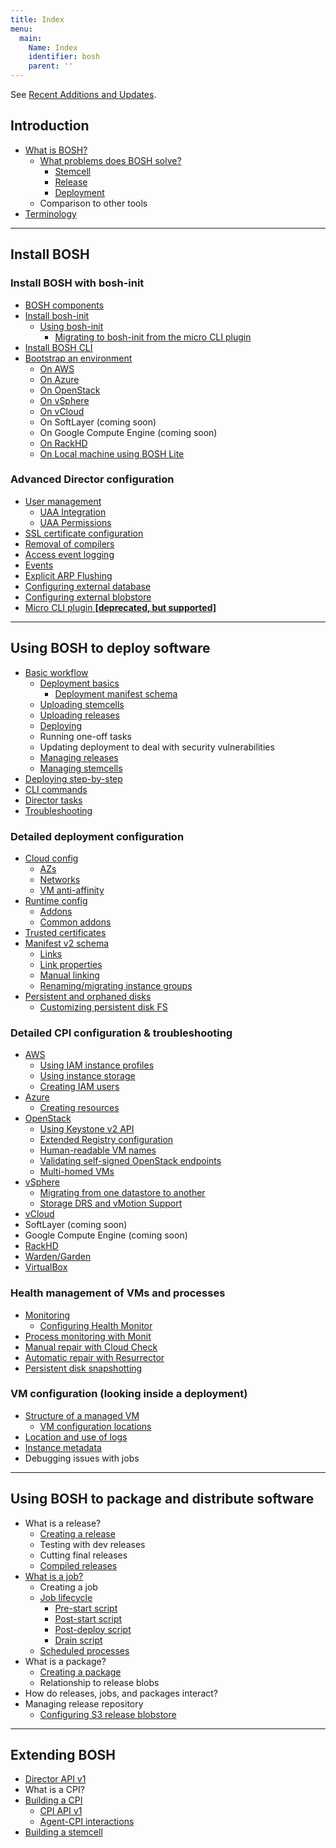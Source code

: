 ```yaml
---
title: Index
menu:
  main:
    Name: Index
    identifier: bosh
    parent: ''
---
```


See [Recent Additions and Updates](recent.html).

## <a id="intro"></a> Introduction

* [What is BOSH?](about.html)
    * [What problems does BOSH solve?](problems.html)
        * [Stemcell](stemcell.html)
        * [Release](release.html)
        * [Deployment](deployment.html)
    * Comparison to other tools
* [Terminology](terminology.html)

---
## <a id="install"></a> Install BOSH

### Install BOSH with bosh-init

* [BOSH components](bosh-components.html)
* [Install bosh-init](install-bosh-init.html)
    * [Using bosh-init](using-bosh-init.html)
        * [Migrating to bosh-init from the micro CLI plugin](migrate-to-bosh-init.html)
* [Install BOSH CLI](bosh-cli.html)
* [Bootstrap an environment](init.html)
    * [On AWS](init-aws.html)
    * [On Azure](init-azure.html)
    * [On OpenStack](init-openstack.html)
    * [On vSphere](init-vsphere.html)
    * [On vCloud](init-vcloud.html)
    * On SoftLayer (coming soon)
    * On Google Compute Engine (coming soon)
    * [On RackHD](rackhd-cpi.html)
    * [On Local machine using BOSH Lite](bosh-lite.html)

### <a id="director-config"></a> Advanced Director configuration

* [User management](director-users.html)
    * [UAA Integration](director-users-uaa.html)
    * [UAA Permissions](director-users-uaa-perms.html)
* [SSL certificate configuration](director-certs.html)
* [Removal of compilers](remove-dev-tools.html)
* [Access event logging](director-access-events.html)
* [Events](events.html)
* [Explicit ARP Flushing](flush-arp.html)
* [Configuring external database](director-configure-db.html)
* [Configuring external blobstore](director-configure-blobstore.html)
* [Micro CLI plugin **[deprecated, but supported]**](bootstrap.html)

---
## <a id="basic-deploy"></a> Using BOSH to deploy software

* [Basic workflow](basic-workflow.html)
    * [Deployment basics](deployment-basics.html)
        * [Deployment manifest schema](deployment-manifest.html)
    * [Uploading stemcells](uploading-stemcells.html)
    * [Uploading releases](uploading-releases.html)
    * [Deploying](deploying.html)
    * Running one-off tasks
    * Updating deployment to deal with security vulnerabilities
    * [Managing releases](managing-releases.html)
    * [Managing stemcells](managing-stemcells.html)
* [Deploying step-by-step](deploying-step-by-step.html)
* [CLI commands](sysadmin-commands.html)
* [Director tasks](director-tasks.html)
* [Troubleshooting](tips.html)

### <a id="deployment-config"></a> Detailed deployment configuration

* [Cloud config](cloud-config.html)
    * [AZs](azs.html)
    * [Networks](networks.html)
    * [VM anti-affinity](vm-anti-affinity.html)
* [Runtime config](runtime-config.html)
    * [Addons](runtime-config.html#addons)
    * [Common addons](addons-common.html)
* [Trusted certificates](trusted-certs.html)
* [Manifest v2 schema](manifest-v2.html)
    * [Links](links.html)
    * [Link properties](links-properties.html)
    * [Manual linking](links-manual.html)
    * [Renaming/migrating instance groups](migrated-from.html)
* [Persistent and orphaned disks](persistent-disks.html)
    * [Customizing persistent disk FS](persistent-disk-fs.html)

### <a id="cpi-config"></a> Detailed CPI configuration & troubleshooting

* [AWS](aws-cpi.html)
    * [Using IAM instance profiles](aws-iam-instance-profiles.html)
    * [Using instance storage](aws-instance-storage.html)
    * [Creating IAM users](aws-iam-users.html)
* [Azure](azure-cpi.html)
    * [Creating resources](azure-resources.html)
* [OpenStack](openstack-cpi.html)
    * [Using Keystone v2 API](openstack-keystonev2.html)
    * [Extended Registry configuration](openstack-registry.html)
    * [Human-readable VM names](openstack-human-readable-vm-names.html)
    * [Validating self-signed OpenStack endpoints](openstack-self-signed-endpoints.html)
    * [Multi-homed VMs](openstack-multiple-networks.html)
* [vSphere](vsphere-cpi.html)
    * [Migrating from one datastore to another](vsphere-migrate-datastores.html)
    * [Storage DRS and vMotion Support](vsphere-vmotion-support.html)
* [vCloud](vcloud-cpi.html)
* SoftLayer (coming soon)
* Google Compute Engine (coming soon)
* [RackHD](rackhd-cpi.html)
* [Warden/Garden](warden-cpi.html)
* [VirtualBox](virtualbox-cpi.html)

### <a id="hm"></a> Health management of VMs and processes

* [Monitoring](monitoring.html)
    * [Configuring Health Monitor](hm-config.html)
* [Process monitoring with Monit](vm-monit.html)
* [Manual repair with Cloud Check](cck.html)
* [Automatic repair with Resurrector](resurrector.html)
* [Persistent disk snapshotting](snapshots.html)

### <a id="vm-config"></a> VM configuration (looking inside a deployment)

* [Structure of a managed VM](vm-struct.html)
    * [VM configuration locations](vm-config.html)
* [Location and use of logs](job-logs.html)
* [Instance metadata](instance-metadata.html)
* Debugging issues with jobs

---
## <a id="release"></a> Using BOSH to package and distribute software

* What is a release?
    * [Creating a release](create-release.html)
    * Testing with dev releases
    * Cutting final releases
    * [Compiled releases](compiled-releases.html)
* [What is a job?](jobs.html)
    * Creating a job
    * [Job lifecycle](job-lifecycle.html)
        * [Pre-start script](pre-start.html)
        * [Post-start script](post-start.html)
        * [Post-deploy script](post-deploy.html)
        * [Drain script](drain.html)
    * [Scheduled processes](scheduled-procs.html)
* What is a package?
    * [Creating a package](packages.html)
    * Relationship to release blobs
* How do releases, jobs, and packages interact?
* Managing release repository
    * [Configuring S3 release blobstore](s3-release-blobstore.html)

---
## <a id="extend"></a> Extending BOSH

* [Director API v1](director-api-v1.html)
* What is a CPI?
* [Building a CPI](build-cpi.html)
    * [CPI API v1](cpi-api-v1.html)
    * [Agent-CPI interactions](agent-cpi-interactions.html)
* [Building a stemcell](build-stemcell.html)
